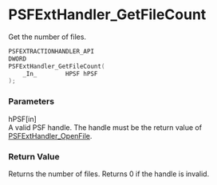 # PSFExtHandler_GetFileCount
Get the number of files.
````c
PSFEXTRACTIONHANDLER_API
DWORD
PSFExtHandler_GetFileCount(
    _In_        HPSF hPSF
);
````
### Parameters
hPSF\[in\]  
A valid PSF handle. The handle must be the return value of [PSFExtHandler_OpenFile](PSFExtHandler_OpenFile_en.md).
### Return Value
Returns the number of files. Returns 0 if the handle is invalid.
